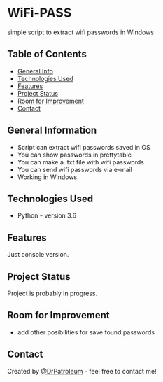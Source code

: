 # WiFi-PASS
simple script to extract wifi passwords in Windows

## Table of Contents
* [General Info](#general-information)
* [Technologies Used](#technologies-used)
* [Features](#features)
* [Project Status](#project-status)
* [Room for Improvement](#room-for-improvement)
* [Contact](#contact)

## General Information
- Script can extract wifi passwords saved in OS
- You can show passwords in prettytable
- You can make a .txt file with wifi passwords
- You can send wifi passwords via e-mail
- Working in Windows

## Technologies Used
- Python - version 3.6

## Features
Just console version.

## Project Status
Project is probably in progress.

## Room for Improvement
- add other posibilities for save found passwords

## Contact
Created by [@DrPatroleum](https://github.com/DrPatroleum) - feel free to contact me!
